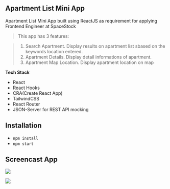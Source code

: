 ## Apartment List Mini App

Apartment List Mini App built using ReactJS as requirement for applying Frontend Engineer at SpaceStock

>This app has 3 features:

>1. Search Apartment. Display results on apartment list sbased on the keywords location entered.
>2. Apartment Details. Display detail informations of apartment.
>3. Apartment Map Location. Display apartment location on map

**Tech Stack**

- React
- React Hooks
- CRA(Create React App)
- TailwindCSS
- React Router
- JSON-Server for REST API mocking

## Installation

- `npm install`
- `npm start`


## Screencast App
![](https://media.giphy.com/media/QsywKbxDION8rQfqQV/giphy.gif)

![](https://giphy.com/gifs/ejyaIk7SwX1kGYc2Hd/html5)

